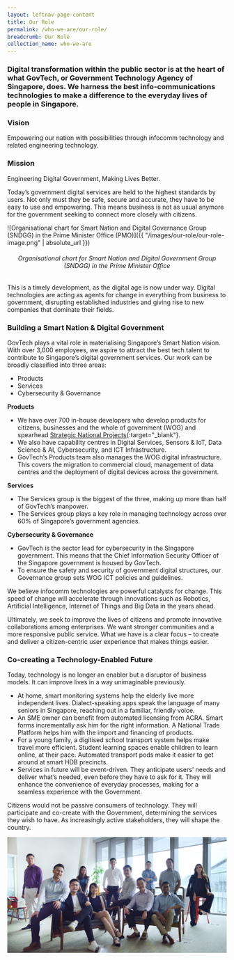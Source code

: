 ```yaml
---
layout: leftnav-page-content
title: Our Role
permalink: /who-we-are/our-role/
breadcrumb: Our Role
collection_name: who-we-are
---
```

### Digital transformation within the public sector is at the heart of what GovTech, or Government Technology Agency of Singapore, does. We harness the best info-communications technologies to make a difference to the everyday lives of people in Singapore.

### **Vision**

Empowering our nation with possibilities through infocomm technology and related engineering technology.

### **Mission**

Engineering Digital Government, Making Lives Better. 

Today’s government digital services are held to the highest standards by users. Not only must they be safe, secure and accurate, they have to be easy to use and empowering. This means business is not as usual anymore for the government seeking to connect more closely with citizens.

![Organisational chart for Smart Nation and Digital Governance Group (SNDGG) in the Prime Minister Office (PMO)]({{ "/images/our-role/our-role-image.png" | absolute_url }})

###### <center>Organisational chart for Smart Nation and Digital Government Group (SNDGG) in the Prime Minister Office</center>

This is a timely development, as the digital age is now under way. Digital technologies are acting as agents for change in everything from business to government, disrupting established industries and giving rise to new companies that dominate their fields.

### **Building a Smart Nation &amp; Digital Government**

GovTech plays a vital role in materialising Singapore’s Smart Nation vision. With over 3,000 employees, we aspire to attract the best tech talent to contribute to Singapore’s digital government services. Our work can be broadly classified into three areas:
* Products
* Services
* Cybersecurity &amp; Governance

**Products**

* We have over 700 in-house developers who develop products for citizens, businesses and the whole of government (WOG) and spearhead [Strategic National Projects](https://www.smartnation.gov.sg/initiatives/strategic-national-projects){:target="_blank"}.
* We also have capability centres in Digital Services, Sensors &amp; IoT, Data Science &amp; AI, Cybersecurity, and ICT Infrastructure.
* GovTech’s Products team also manages the WOG digital infrastructure. This covers the migration to commercial cloud, management of data centres and the deployment of digital devices across the government.

**Services**

* The Services group is the biggest of the three, making up more than half of GovTech’s manpower.
* The Services group plays a key role in managing technology across over 60% of Singapore’s government agencies.

**Cybersecurity &amp; Governance**

* GovTech is the sector lead for cybersecurity in the Singapore government. This means that the Chief Information Security Officer of the Singapore government is housed by GovTech.
* To ensure the safety and security of government digital structures, our Governance group sets WOG ICT policies and guidelines.

We believe infocomm technologies are powerful catalysts for change. This speed of change will accelerate through innovations such as Robotics, Artificial Intelligence, Internet of Things and Big Data in the years ahead.

Ultimately, we seek to improve the lives of citizens and promote innovative collaborations among enterprises. We want stronger communities and a more responsive public service. What we have is a clear focus – to create and deliver a citizen-centric user experience that makes things easier.

### **Co-creating a Technology-Enabled Future**

Today, technology is no longer an enabler but a disruptor of business models. It can improve lives in a way unimaginable previously.

* At home, smart monitoring systems help the elderly live more independent lives. Dialect-speaking apps speak the language of many seniors in Singapore, reaching out in a familiar, friendly voice.
* An SME owner can benefit from automated licensing from ACRA. Smart forms incrementally ask him for the right information. A National Trade Platform helps him with the import and financing of products.
* For a young family, a digitised school transport system helps make travel more efficient. Student learning spaces enable children to learn online, at their pace. Automated transport pods make it easier to get around at smart HDB precincts.
* Services in future will be event-driven. They anticipate users’ needs and deliver what’s needed, even before they have to ask for it. They will enhance the convenience of everyday processes, making for a seamless experience with the Government.

Citizens would not be passive consumers of technology. They will participate and co-create with the Government, determining the services they wish to have. As increasingly active stakeholders, they will shape the country.

![GovTech](/images/our-role/brand-video-cover2.png)